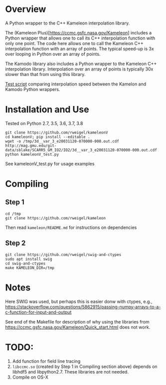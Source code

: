 # Overview

A Python wrapper to the C++ Kameleon interpolation library.

The (Kameleon Plus)[https://ccmc.gsfc.nasa.gov/Kameleon] includes a Python wrapper that allows one to call its C++ interpolation function with only one point. The code here allows one to call the Kameleon C++ interpolation function with an array of points. The typical speed-up is 3x over looping in Python over an array of points.

The Kamodo library also includes a Python wrapper to the Kameleon C++ interpolation library. Interpolation over an array of points is typically 30x slower than that from using this library.

[Test script](https://github.com/GaryQ-physics/magnetosphere/blob/master/misc/kameleon_kamodo_compare/kameleon_version_testScript.py) comparing interpolation speed between the Kamelon and Kamodo Python wrappers.

# Installation and Use

Tested on Python 2.7, 3.5, 3.6, 3.7, 3.8

```
git clone https://github.com/rweigel/kameleonV
cd kameleonV; pip install --editable .
wget -o /tmp/3d__var_3_e20031120-070000-000.out.cdf http://mag.gmu.edu/git-data/sblake/SCARR5_GM_IO2/IO2/3d__var_3_e20031120-070000-000.out.cdf
python kameleonV_test.py
```

See kameleonV_test.py for usage examples

# Compiling

## Step 1

```
cd /tmp
git clone https://github.com/rweigel/kameleon
```
Then read `kameleon/README.md` for instructions on dependencies

## Step 2

```
git clone https://github.com/rweigel/swig-and-ctypes
sudo apt install swig
cd swig-and-ctypes
make KAMELEON_DIR=/tmp
```

# Notes

Here SWIG was used, but perhaps this is easier donw with ctypes, e.g., https://stackoverflow.com/questions/5862915/passing-numpy-arrays-to-a-c-function-for-input-and-output

See end of the Makefile for description of why using the libraries from https://ccmc.gsfc.nasa.gov/Kameleon/Quick_start.html does not work.

# TODO:

1. Add function for field line tracing
2. `libccmc.so` (created by Step 1 in Compiling section above) depends on libhdf5 and libpython2.7. These libraries are not needed. 
3. Compile on OS-X
